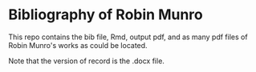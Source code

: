 # Bibliography of Robin Munro

This repo contains the bib file, Rmd, output pdf, and as many pdf files of Robin Munro's works as could be located.

Note that the version of record is the .docx file.
